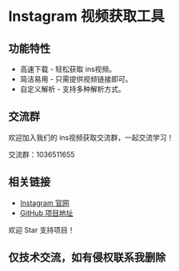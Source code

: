 # Instagram 视频获取工具

## 功能特性
- 高速下载 - 轻松获取 ins视频。
- 简洁易用 - 只需提供视频链接即可。
- 自定义解析 - 支持多种解析方式。

## 交流群
欢迎加入我们的 ins视频获取交流群，一起交流学习！

交流群：1036511655

## 相关链接
- [Instagram 官网](https://www.instagram.com)
- [GitHub 项目地址](https://github.com/qinuan01/instagram)

欢迎 Star 支持项目！

## 仅技术交流，如有侵权联系我删除
